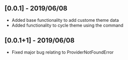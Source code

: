 ## [0.0.1] - 2019/06/08

* Added base functionality to add custome theme data
* Added functionality to cycle theme using the command

## [0.0.1+1] - 2019/06/08

* Fixed major bug relating to ProviderNotFoundError